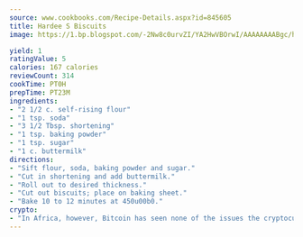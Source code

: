 ```yaml
---
source: www.cookbooks.com/Recipe-Details.aspx?id=845605
title: Hardee S Biscuits
image: https://1.bp.blogspot.com/-2Nw8c0urvZI/YA2HwVBOrwI/AAAAAAAABgc/hcoCuYbLRGghREWYfHLERS8jzKEXzVPXwCLcBGAsYHQ/s154/14.png

yield: 1
ratingValue: 5
calories: 167 calories
reviewCount: 314
cookTime: PT0H
prepTime: PT23M
ingredients:
- "2 1/2 c. self-rising flour"
- "1 tsp. soda"
- "3 1/2 Tbsp. shortening"
- "1 tsp. baking powder"
- "1 tsp. sugar"
- "1 c. buttermilk"
directions:
- "Sift flour, soda, baking powder and sugar."
- "Cut in shortening and add buttermilk."
- "Roll out to desired thickness."
- "Cut out biscuits; place on baking sheet."
- "Bake 10 to 12 minutes at 450u00b0."
crypto:
- "In Africa, however, Bitcoin has seen none of the issues the cryptocurrency experienced globally."
---
```

